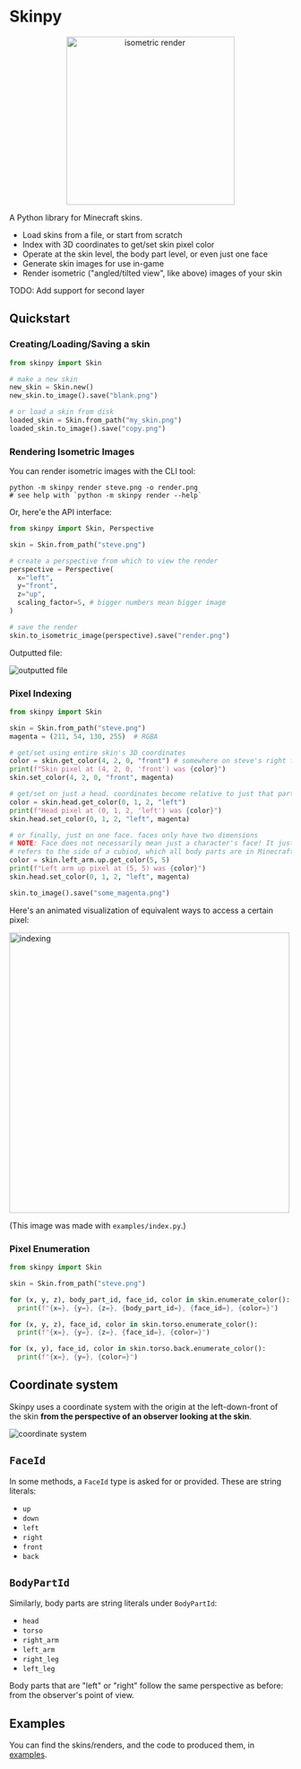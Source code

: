 # Skinpy

<p align="center">
  <img src="./examples/render/lab_space.png" alt="isometric render" height=300>
</p>

A Python library for Minecraft skins.

- Load skins from a file, or start from scratch
- Index with 3D coordinates to get/set skin pixel color
- Operate at the skin level, the body part level, or even just one face
- Generate skin images for use in-game
- Render isometric ("angled/tilted view", like above) images of your skin

TODO: Add support for second layer

## Quickstart

### Creating/Loading/Saving a skin

```python
from skinpy import Skin

# make a new skin
new_skin = Skin.new()
new_skin.to_image().save("blank.png")

# or load a skin from disk
loaded_skin = Skin.from_path("my_skin.png")
loaded_skin.to_image().save("copy.png")
```

### Rendering Isometric Images

You can render isometric images with the CLI tool:

```shell
python -m skinpy render steve.png -o render.png
# see help with `python -m skinpy render --help`
```

Or, here'e the API interface:

```python
from skinpy import Skin, Perspective

skin = Skin.from_path("steve.png")

# create a perspective from which to view the render
perspective = Perspective(
  x="left",
  y="front",
  z="up",
  scaling_factor=5, # bigger numbers mean bigger image
)

# save the render
skin.to_isometric_image(perspective).save("render.png")
```

Outputted file:

![outputted file](./docs/steve-render.png)

### Pixel Indexing

```python
from skinpy import Skin

skin = Skin.from_path("steve.png")
magenta = (211, 54, 130, 255)  # RGBA

# get/set using entire skin's 3D coordinates
color = skin.get_color(4, 2, 0, "front") # somewhere on steve's right foot
print(f"Skin pixel at (4, 2, 0, 'front') was {color}")
skin.set_color(4, 2, 0, "front", magenta)

# get/set on just a head. coordinates become relative to just that part
color = skin.head.get_color(0, 1, 2, "left")
print(f"Head pixel at (0, 1, 2, 'left') was {color}")
skin.head.set_color(0, 1, 2, "left", magenta)

# or finally, just on one face. faces only have two dimensions
# NOTE: Face does not necessarily mean just a character's face! It just
# refers to the side of a cubiod, which all body parts are in Minecraft
color = skin.left_arm.up.get_color(5, 5)
print(f"Left arm up pixel at (5, 5) was {color}")
skin.head.set_color(0, 1, 2, "left", magenta)

skin.to_image().save("some_magenta.png")
```

Here's an animated visualization of equivalent ways to access a certain pixel:


<p>
  <img src="./examples/render/steve-index.gif" alt="indexing" height=500>
</p>

(This image was made with `examples/index.py`.)

### Pixel Enumeration

```python
from skinpy import Skin

skin = Skin.from_path("steve.png")

for (x, y, z), body_part_id, face_id, color in skin.enumerate_color():
  print(f"{x=}, {y=}, {z=}, {body_part_id=}, {face_id=}, {color=}")

for (x, y, z), face_id, color in skin.torso.enumerate_color():
  print(f"{x=}, {y=}, {z=}, {face_id=}, {color=}")

for (x, y), face_id, color in skin.torso.back.enumerate_color():
  print(f"{x=}, {y=}, {color=}")
```

## Coordinate system

Skinpy uses a coordinate system with the origin at the left-down-front of the
skin **from the perspective of an observer looking at the skin**.

![coordinate system](./docs/coordsys.png)

## `FaceId`

In some methods, a `FaceId` type is asked for or provided. These are string literals:

- `up`
- `down`
- `left`
- `right`
- `front`
- `back`

## `BodyPartId`

Similarly, body parts are string literals under `BodyPartId`:

- `head`
- `torso`
- `right_arm`
- `left_arm`
- `right_leg`
- `left_leg`

Body parts that are "left" or "right" follow the same perspective as before: from the observer's point of view.

## Examples

You can find the skins/renders, and the code to produced them, in
[examples](./examples).
